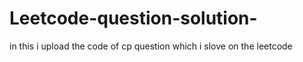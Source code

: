 # Leetcode-question-solution-
in this i upload the code of cp question which i slove on the leetcode
